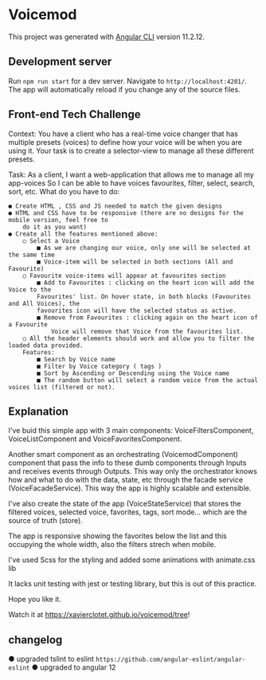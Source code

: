 # Voicemod

This project was generated with [Angular CLI](https://github.com/angular/angular-cli) version 11.2.12.

## Development server

Run `npm run start` for a dev server. Navigate to `http://localhost:4201/`. The app will automatically reload if you change any of the source files.

## Front-end Tech Challenge

Context:
You have a client who has a real-time voice changer that has multiple presets (voices) to define how
your voice will be when you are using it. Your task is to create a selector-view to manage all these
different presets.

Task:
As a client,
I want a web-application that allows me to manage all my app-voices
So I can be able to have voices favourites, filter, select, search, sort, etc.
What do you have to do:

    ● Create HTML , CSS and JS needed to match the given designs
    ● HTML and CSS have to be responsive (there are no designs for the mobile version, feel free to
        do it as you want)
    ● Create all the features mentioned above:
        ○ Select a Voice
            ■ As we are changing our voice, only one will be selected at the same time
            ■ Voice-item will be selected in both sections (All and Favourite)
        ○ Favourite voice-items will appear at favourites section
            ■ Add to Favourites : clicking on the heart icon will add the Voice to the
            Favourites' list. On hover state, in both blocks (Favourites and All Voices), the
            favourites icon will have the selected status as active.
            ■ Remove from Favourites : clicking again on the heart icon of a Favourite
                Voice will remove that Voice from the favourites list.
        ○ All the header elements should work and allow you to filter the loaded data provided.
        Features:
            ■ Search by Voice name
            ■ Filter by Voice category ( tags )
            ■ Sort by Ascending or Descending using the Voice name
            ■ The random button will select a random voice from the actual voices list (filtered or not).

## Explanation

I've buid this simple app with 3 main components: VoiceFiltersComponent, VoiceListComponent and VoiceFavoritesComponent.

Another smart component as an orchestrating (VoicemodComponent) component that pass the info to these dumb components through Inputs and receives events through Outputs. This way only the orchestrator knows how and what to do with the data, state, etc through the facade service (VoiceFacadeService). This way the app is highly scalable and extensible.

I've also create the state of the app (VoiceStateService) that stores the filtered voices, selected voice, favorites, tags, sort mode... which are the source of truth (store). 

The app is responsive showing the favorites below the list and this occupying the whole width, also the filters strech when mobile.

I've used Scss for the styling and added some animations with animate.css lib

It lacks unit testing with jest or testing library, but this is out of this practice.

Hope you like it.

Watch it at <https://xavierclotet.github.io/voicemod/tree>!

## changelog

  ● upgraded tslint to eslint `https://github.com/angular-eslint/angular-eslint`
  ● upgraded to angular 12
